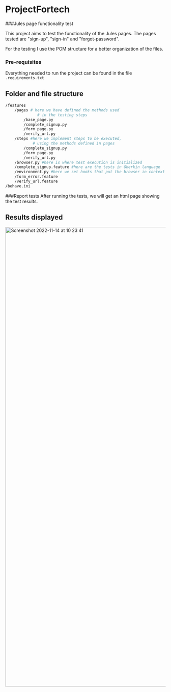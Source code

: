 # ProjectFortech
###Jules page functionality test

This project aims to test the functionality of the Jules pages.
The pages tested are "sign-up", "sign-in" and "forgot-password".

For the testing I use the POM structure for a better organization 
of the files.

### Pre-requisites
Everything needed to run the project can be found in the file ``` .requirements.txt ```

## Folder and file structure
```bash
/features
    /pages # here we have defined the methods used
              # in the testing steps
        /base_page.py
        /complete_signup.py
        /form_page.py
        /verify_url.py
    /steps #here we implement steps to be executed,
            # using the methods defined in pages
        /complete_signup.py 
        /form_page.py
        /verify_url.py
    /browser.py #here is where test execution is initialized
    /complete_signup.feature #here are the tests in Gherkin language
    /environment.py #here we set hooks that put the browser in context
    /form_error.feature
    /verify_url.feature
/behave.ini
```
###Report tests
After running the tests, we will get an html page showing the test results.

## Results displayed
<img width="1440" alt="Screenshot 2022-11-14 at 10 23 41" src="https://user-images.githubusercontent.com/48148610/201623654-c5eeff55-63bf-47f5-bb14-70a8bcc2bf8e.png">

